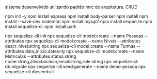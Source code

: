 sistema desenvolvido utilizando padrão mvc de arquitetura.
CRUD

npm init -y
npm install express
npm install body-parser
npm install npm install --save-dev nodemon
npm install mysql2
npm install sequelize
npm install sequelize-cli
npm install path


<!-- descrição sequelize -->
npx sequelize-cli init
npx sequelize-cli model:create --name Pessoas --attributes
npx sequelize-cli model:create --name Niveis --attributes descr_nivel:string
npx sequelize-cli model:create --name Turmas --attributes data_inicio:dateonly
npx sequelize-cli model:create --name Matriculas --attributes status:string
nome:string,ativo:boolean,email:string,role:string
npx sequelize-cli db:migrate
npx sequelize-cli seed:generate --name demo-pessoa
npx sequelize-cli db:seed:all
